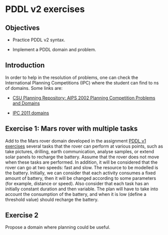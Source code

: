 # PDDL v2 exercises

## Objectives

* Practice PDDL v2 syntax.

* Implement a PDDL domain and problem.

## Introduction

In order to help in the resolution of problems, one can check the International Planning Competitions (IPC) where the student can find to ns of domains. Some links are:

* [CSU Planning Repository: AIPS 2002 Planning Competition Problems and Domains](http://www.cs.colostate.edu/meps/repository/aips2002.html)

* [IPC 2011 domains](http://www.plg.inf.uc3m.es/ipc2011-deterministic/Domains)


## Exercise 1: Mars rover with multiple tasks

Add to the Mars rover domain developed in the assignment [PDDL v1 exercises](https://github.com/dfbarrero/aiCourse/blob/master/assignments/planning/pddl-v1.md) several tasks that the rover can perform at various points, such as take pictures, drilling, earth communication, analyse samples, or extend solar panels to  recharge the battery. Assume that the rover does not move when these tasks are performed. In addition, it will be considered that the rover can go at two speeds: fast and slow. The resource to be modelled is the battery. Initially, we can consider that each activity consumes a fixed amount of battery, then it will be changed according to some parameters (for example, distance or speed). Also consider that each task has an initially constant duration and then variable. The plan will have to take into account the consumption of the battery, and when it is low (define a threshold value) should recharge the battery.

## Exercise 2 

Propose a domain where planning could be useful.

